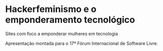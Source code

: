 # Hackerfeminismo e o emponderamento tecnológico
Sites com foco a emponderar mulheres em tecnologia

Apresentação montada para o 17º Fórum Internacional de Software Livre.
